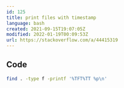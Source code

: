 ```yaml
---
id: 125
title: print files with timestamp
language: bash
created: 2021-09-15T19:07:05Z
modified: 2022-01-19T00:09:53Z
url: https://stackoverflow.com/a/44415319
---
```


## Code

```bash
find . -type f -printf '%TFT%TT %p\n'
```

<!-- end -->

